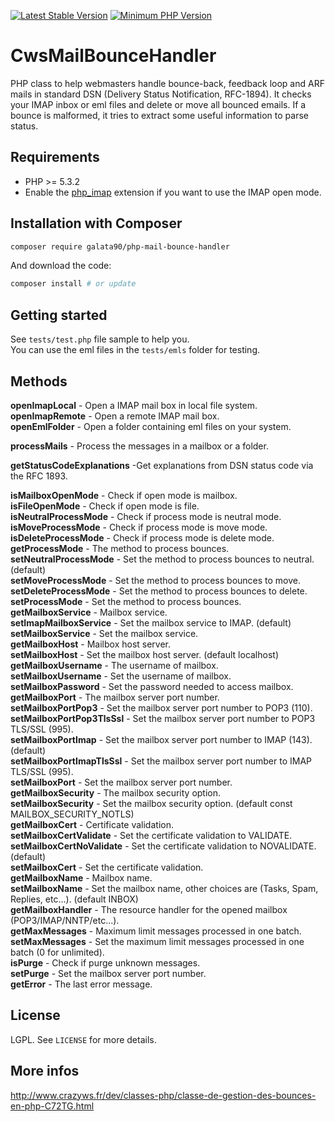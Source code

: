 [![Latest Stable Version](https://img.shields.io/packagist/v/galata90/php-mail-bounce-handler.svg?style=flat-square)](https://packagist.org/packages/galata90/php-mail-bounce-handler)
[![Minimum PHP Version](https://img.shields.io/badge/php-%3E%3D%205.3.2-8892BF.svg?style=flat-square)](https://php.net/)

# CwsMailBounceHandler

PHP class to help webmasters handle bounce-back, feedback loop and ARF mails in standard DSN (Delivery Status Notification, RFC-1894).
It checks your IMAP inbox or eml files and delete or move all bounced emails.
If a bounce is malformed, it tries to extract some useful information to parse status.

## Requirements

* PHP >= 5.3.2
* Enable the [php_imap](http://php.net/manual/en/book.imap.php) extension if you want to use the IMAP open mode.

## Installation with Composer

```bash
composer require galata90/php-mail-bounce-handler
```

And download the code:

```bash
composer install # or update
```

## Getting started

See `tests/test.php` file sample to help you.<br />
You can use the eml files in the `tests/emls` folder for testing.

## Methods

**openImapLocal** - Open a IMAP mail box in local file system.<br />
**openImapRemote** - Open a remote IMAP mail box.<br />
**openEmlFolder** - Open a folder containing eml files on your system.<br />

**processMails** - Process the messages in a mailbox or a folder.<br />

**getStatusCodeExplanations** -Get explanations from DSN status code via the RFC 1893.<br />

**isMailboxOpenMode** - Check if open mode is mailbox.<br />
**isFileOpenMode** - Check if open mode is file.<br />
**isNeutralProcessMode** - Check if process mode is neutral mode.<br />
**isMoveProcessMode** - Check if process mode is move mode.<br />
**isDeleteProcessMode** - Check if process mode is delete mode.<br />
**getProcessMode** - The method to process bounces.<br />
**setNeutralProcessMode** - Set the method to process bounces to neutral. (default)<br />
**setMoveProcessMode** - Set the method to process bounces to move.<br />
**setDeleteProcessMode** - Set the method to process bounces to delete.<br />
**setProcessMode** - Set the method to process bounces.<br />
**getMailboxService** - Mailbox service.<br />
**setImapMailboxService** - Set the mailbox service to IMAP. (default)<br />
**setMailboxService** - Set the mailbox service.<br />
**getMailboxHost** - Mailbox host server.<br />
**setMailboxHost** - Set the mailbox host server. (default localhost)<br />
**getMailboxUsername** - The username of mailbox.<br />
**setMailboxUsername** - Set the username of mailbox.<br />
**setMailboxPassword** - Set the password needed to access mailbox.<br />
**getMailboxPort** - The mailbox server port number.<br />
**setMailboxPortPop3** - Set the mailbox server port number to POP3 (110).<br />
**setMailboxPortPop3TlsSsl** - Set the mailbox server port number to POP3 TLS/SSL (995).<br />
**setMailboxPortImap** - Set the mailbox server port number to IMAP (143). (default)<br />
**setMailboxPortImapTlsSsl** - Set the mailbox server port number to IMAP TLS/SSL (995).<br />
**setMailboxPort** - Set the mailbox server port number.<br />
**getMailboxSecurity** - The mailbox security option.<br />
**setMailboxSecurity** - Set the mailbox security option. (default const MAILBOX_SECURITY_NOTLS)<br />
**getMailboxCert** - Certificate validation.<br />
**setMailboxCertValidate** - Set the certificate validation to VALIDATE.<br />
**setMailboxCertNoValidate** - Set the certificate validation to NOVALIDATE. (default)<br />
**setMailboxCert** - Set the certificate validation.<br />
**getMailboxName** - Mailbox name.<br />
**setMailboxName** - Set the mailbox name, other choices are (Tasks, Spam, Replies, etc...). (default INBOX)<br />
**getMailboxHandler** - The resource handler for the opened mailbox (POP3/IMAP/NNTP/etc...).<br />
**getMaxMessages** - Maximum limit messages processed in one batch.<br />
**setMaxMessages** - Set the maximum limit messages processed in one batch (0 for unlimited).<br />
**isPurge** - Check if purge unknown messages.<br />
**setPurge** - Set the mailbox server port number.<br />
**getError** - The last error message.<br />

## License

LGPL. See `LICENSE` for more details.

## More infos

http://www.crazyws.fr/dev/classes-php/classe-de-gestion-des-bounces-en-php-C72TG.html
